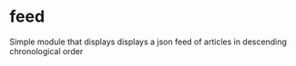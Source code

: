# feed
Simple module that displays displays a json feed of articles in descending chronological order
